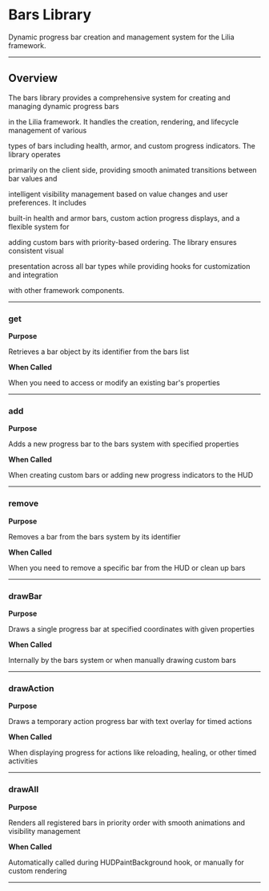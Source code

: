 # Bars Library

Dynamic progress bar creation and management system for the Lilia framework.

---

## Overview

The bars library provides a comprehensive system for creating and managing dynamic progress bars

in the Lilia framework. It handles the creation, rendering, and lifecycle management of various

types of bars including health, armor, and custom progress indicators. The library operates

primarily on the client side, providing smooth animated transitions between bar values and

intelligent visibility management based on value changes and user preferences. It includes

built-in health and armor bars, custom action progress displays, and a flexible system for

adding custom bars with priority-based ordering. The library ensures consistent visual

presentation across all bar types while providing hooks for customization and integration

with other framework components.

---

### get

**Purpose**

Retrieves a bar object by its identifier from the bars list

**When Called**

When you need to access or modify an existing bar's properties

---

### add

**Purpose**

Adds a new progress bar to the bars system with specified properties

**When Called**

When creating custom bars or adding new progress indicators to the HUD

---

### remove

**Purpose**

Removes a bar from the bars system by its identifier

**When Called**

When you need to remove a specific bar from the HUD or clean up bars

---

### drawBar

**Purpose**

Draws a single progress bar at specified coordinates with given properties

**When Called**

Internally by the bars system or when manually drawing custom bars

---

### drawAction

**Purpose**

Draws a temporary action progress bar with text overlay for timed actions

**When Called**

When displaying progress for actions like reloading, healing, or other timed activities

---

### drawAll

**Purpose**

Renders all registered bars in priority order with smooth animations and visibility management

**When Called**

Automatically called during HUDPaintBackground hook, or manually for custom rendering

---

